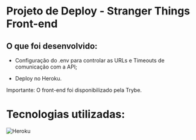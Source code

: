 # Projeto de Deploy - Stranger Things Front-end

## O que foi desenvolvido: 

* Configuração do .env para controlar as URLs e Timeouts de comunicação com a API;

* Deploy no Heroku.

Importante: O front-end foi disponibilizado pela Trybe.

# Tecnologias utilizadas:

![Heroku](https://img.shields.io/badge/-HEROKU-purple?style=for-the-badge&logo=Heroku&logoColor=white)
